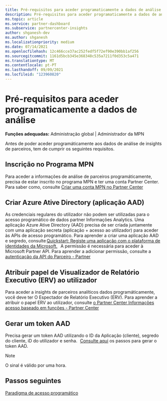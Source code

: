 ```yaml
---
title: Pré-requisitos para aceder programaticamente a dados de análise
description: Pré-requisitos para aceder programaticamente a dados de análise
ms.topic: article
ms.service: partner-dashboard
ms.subservice: partnercenter-insights
author: shganesh-dev
ms.author: shganesh
ms.localizationpriority: medium
ms.date: 07/14/2021
ms.openlocfilehash: 12c466cce37ac252fedf5f72ef90e390bb1af256
ms.sourcegitcommit: 1161d5bcb345e368348c535a7211f0d353c5a471
ms.translationtype: MT
ms.contentlocale: pt-PT
ms.lasthandoff: 09/09/2021
ms.locfileid: "123960820"
---
```

# <a name="prerequisites-to-programmatically-access-analytics-data"></a>Pré-requisitos para aceder programaticamente a dados de análise

**Funções adequadas:** Administração global | Administrador da MPN

Antes de poder aceder programáticamente aos dados de análise de insights de parceiros, tem de cumprir os seguintes requisitos.

## <a name="mpn-program-enrollment"></a>Inscrição no Programa MPN

Para aceder a informações de análise de parceiros programáticamente, precisa de estar inscrito no programa MPN e ter uma conta Partner Center. Para saber como, consulte [Criar uma conta MPN no Partner Center](mpn-create-a-partner-center-account.md)

## <a name="create-azure-active-directory-aad-application"></a>Criar Azure Ative Directory (aplicação AAD)

As credenciais regulares do utilizador não podem ser utilizadas para o acesso programático de dados partner Informações Analytics. Uma aplicação Azure Ative Directory (AAD) precisa de ser criada juntamente com uma aplicação secreta (aplicação + acesso ao utilizador) para aceder às APIs de acesso programático. Para aprender a criar uma aplicação AAD e segredo, consulte [Quickstart: Registe uma aplicação com o plataforma de identidades da Microsoft.](/azure/active-directory/develop/quickstart-register-app)   A permissão é necessária para aceder à Microsoft Partner API. Para aprender a adicionar permissão, consulte a [autenticação da API do Parceiro - Partner](/partner/develop/api-authentication#application-and-user-access)

## <a name="assign-executive-report-viewer-erv-role-to-the-user"></a>Atribuir papel de Visualizador de Relatório Executivo (ERV) ao utilizador

Para aceder a insights de parceiros analíticos dados programáticamente, você deve ter O Espectador de Relatório Executivo (ERV). Para aprender a atribuir o papel ERV ao utilizador, consulte [o Partner Center Informações acesso baseado em funções - Partner Center](insights-roles.md)

## <a name="generate-an-aad-token"></a>Gerar um token AAD

Precisa gerar um token AAD utilizando o ID da Aplicação (cliente), segredo do cliente, iD do utilizador e senha.   [Consulte aqui](insights-programmatic-first-api-call.md#token-generation) os passos para gerar o token AAD.

> [!Note]
> O sinal é válido por uma hora.

## <a name="next-steps"></a>Passos seguintes
[Paradigma de acesso programático](insights-programmatic-access-paradigm.md)